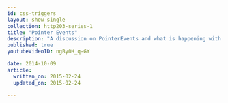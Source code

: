 ```yaml
---
id: css-triggers
layout: show-single
collection: http203-series-1
title: "Pointer Events"
description: "A discussion on PointerEvents and what is happening with them in Chrome."
published: true
youtubeVideoID: ngBy0H_q-GY

date: 2014-10-09
article:
  written_on: 2015-02-24
  updated_on: 2015-02-24

---
```

